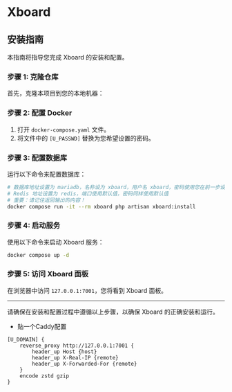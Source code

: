 # Xboard

## 安装指南

本指南将指导您完成 Xboard 的安装和配置。

### 步骤 1: 克隆仓库

首先，克隆本项目到您的本地机器：

### 步骤 2: 配置 Docker

1. 打开 `docker-compose.yaml` 文件。
2. 将文件中的 `[U_PASSWD]` 替换为您希望设置的密码。

### 步骤 3: 配置数据库

运行以下命令来配置数据库：

```bash
# 数据库地址设置为 mariadb，名称设为 xboard，用户名 xboard，密码使用您在前一步设置的密码
# Redis 地址设置为 redis，端口使用默认值，密码同样使用默认值
# 重要：请记住返回输出的内容！
docker compose run -it --rm xboard php artisan xboard:install
```

### 步骤 4: 启动服务

使用以下命令来启动 Xboard 服务：

```bash
docker compose up -d
```

### 步骤 5: 访问 Xboard 面板

在浏览器中访问 `127.0.0.1:7001`，您将看到 Xboard 面板。

---

请确保在安装和配置过程中遵循以上步骤，以确保 Xboard 的正确安装和运行。

* 贴一个Caddy配置
```Caddyfile
[U_DOMAIN] {
    reverse_proxy http://127.0.0.1:7001 {
        header_up Host {host}
        header_up X-Real-IP {remote}
        header_up X-Forwarded-For {remote}
    }
    encode zstd gzip
}
```
